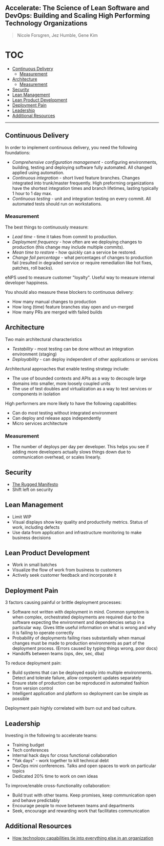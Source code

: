 Accelerate: The Science of Lean Software and DevOps: Building and Scaling High Performing Technology Organizations
---

> Nicole Forsgren, Jez Humble, Gene Kim

# TOC
<!-- TOC depthFrom:2 -->

- [Continuous Delivery](#continuous-delivery)
    - [Measurement](#measurement)
- [Architecture](#architecture)
    - [Measurement](#measurement-1)
- [Security](#security)
- [Lean Management](#lean-management)
- [Lean Product Development](#lean-product-development)
- [Deployment Pain](#deployment-pain)
- [Leadership](#leadership)
- [Additional Resources](#additional-resources)

<!-- /TOC -->
---

## Continuous Delivery

In order to implement continuous delivery, you need the following foundations:

* *Comprehensive configuration management* - configuring environments, building, testing and deploying software fully automated. All changed applied using automation.
* *Continuous integration* - short lived feature branches. Changes integrated into trunk/master frequently. High preforming organizations have the shortest integration times and branch lifetimes, lasting typically 1 hour to 1 day max.
* *Continuous testing* - unit and integration testing on every commit. All automated tests should run on workstations.

### Measurement

The best things to continuously measure:

* *Lead time* - time it takes from commit to production.
* *Deployment frequency* - how often are we deploying changes to production (this change may include multiple commits).
* *Mean time to restore* - how quickly can a service be restored.
* *Change fail percentage* - what percentages of changes to production fail (resulted in degraded service or require remediation like hot fixes, patches, roll backs).

eNPS used to measure customer "loyalty". Useful way to measure internal developer happiness.

You should also measure these blockers to continuous delivery:

* How many manual changes to production
* How long (time) feature branches stay open and un-merged
* How many PRs are merged with failed builds

## Architecture

Two main architectural characteristics

* *Testability* - most testing can be done without an integration environment (staging)
* *Deployability* - can deploy independent of other applications or services

Architectural approaches that enable testing strategy include:

* The use of bounded contexts and APIs as a way to decouple large domains into smaller, more loosely coupled units
* The use of test doubles and virtualization as a way to test services or components in isolation

High performers are more likely to have the following capabilities:

* Can do most testing without integrated environment
* Can deploy and release apps independently
* Micro services architecture

### Measurement

* The number of deploys per day per developer. This helps you see if adding more developers actually slows things down due to communication overhead, or scales linearly.

## Security

* [The Rugged Manifesto](http://ruggedsoftware.org/)
* Shift left on security

## Lean Management

* Limit WIP
* Visual displays show key quality and productivity metrics. Status of work, including defects
* Use data from application and infrastructure monitoring to make business decisions

## Lean Product Development

* Work in small batches
* Visualize the flow of work from business to customers
* Actively seek customer feedback and incorporate it

## Deployment Pain

3 factors causing painful or brittle deployment processes:

* Software not written with deployment in mind. Common symptom is when complex, orchestrated deployments are required due to the software expecting the environment and dependencies setup in a particular way. Gives little useful information on what is wrong and why it is failing to operate correctly
* Probability of deployments failing rises substantially when manual changes must be made to production environments as part of the deployment process. (Errors caused by typing things wrong, poor docs)
* Handoffs between teams (ops, dev, sec, dba)

To reduce deployment pain:

* Build systems that can be deployed easily into multiple environments. Detect and tolerate failure, allow component updates separately
* Ensure state of production can be reproduced in automated fashion from version control
* Intelligent application and platform so deployment can be simple as possible

Deployment pain highly correlated with burn out and bad culture.

## Leadership

Investing in the following to accelerate teams:

* Training budget
* Tech conferences
* Internal hack days for cross functional collaboration
* "Yak days" - work together to kill technical debt
* DevOps mini conferences. Talks and open spaces to work on particular topics
* Dedicated 20% time to work on own ideas

To improve/enable cross-functionality collaboration:

* Build trust with other teams. Keep promises, keep communication open and behave predictably
* Encourage people to move between teams and departments
* Seek, encourage and rewarding work that facilitates communication

## Additional Resources

* [How technology capabilities tie into everything else in an organization](https://devops-research.com/assets/transformation_practices.pdf)
